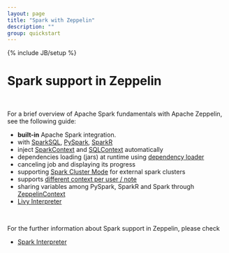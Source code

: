 ```yaml
---
layout: page
title: "Spark with Zeppelin"
description: ""
group: quickstart
---
```

<!--
Licensed under the Apache License, Version 2.0 (the "License");
you may not use this file except in compliance with the License.
You may obtain a copy of the License at

http://www.apache.org/licenses/LICENSE-2.0

Unless required by applicable law or agreed to in writing, software
distributed under the License is distributed on an "AS IS" BASIS,
WITHOUT WARRANTIES OR CONDITIONS OF ANY KIND, either express or implied.
See the License for the specific language governing permissions and
limitations under the License.
-->
{% include JB/setup %}

# Spark support in Zeppelin 

<div id="toc"></div>

<br/>

For a brief overview of Apache Spark fundamentals with Apache Zeppelin, see the following guide:

- **built-in** Apache Spark integration.
- with [SparkSQL](http://spark.apache.org/sql/), [PySpark](https://spark.apache.org/docs/latest/api/python/pyspark.html), [SparkR](https://spark.apache.org/docs/latest/sparkr.html)
- inject [SparkContext](https://spark.apache.org/docs/latest/api/java/org/apache/spark/SparkContext.html) and [SQLContext](https://spark.apache.org/docs/latest/sql-programming-guide.html) automatically
- dependencies loading (jars) at runtime using [dependency loader](../interpreter/spark.html#dependencyloading) 
- canceling job and displaying its progress 
- supporting [Spark Cluster Mode](../setup/deployment/spark_cluster_mode.html#apache-zeppelin-on-spark-cluster-mode) for external spark clusters
- supports [different context per user / note](../usage/interpreter/interpreter_binding_mode.html) 
- sharing variables among PySpark, SparkR and Spark through [ZeppelinContext](../interpreter/spark.html#zeppelincontext)
- [Livy Interpreter](../interpreter/livy.html)

<br/>

For the further information about Spark support in Zeppelin, please check 

- [Spark Interpreter](../interpreter/spark.html)



